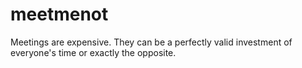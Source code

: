 # meetmenot
Meetings are expensive. They can be a perfectly valid investment of everyone's time or exactly the opposite.
